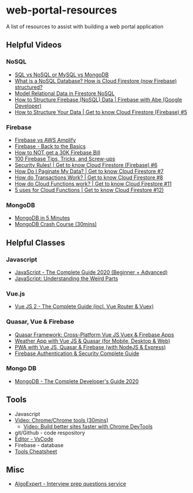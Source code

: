 # web-portal-resources
A list of resources to assist with building a web portal application

## Helpful Videos


### NoSQL
  * [SQL vs NoSQL or MySQL vs MongoDB](https://www.youtube.com/watch?v=ZS_kXvOeQ5Y&t=62s)
  * [What is a NoSQL Database? How is Cloud Firestore (now Firebase) structured?](https://www.youtube.com/watch?v=v_hR4K4auoQ)
  * [Model Relational Data in Firestore NoSQL](https://www.youtube.com/watch?v=jm66TSlVtcc)
  * [How to Structure Firebase (NoSQL) Data | Firebase with Abe (Google Developer)](https://www.youtube.com/watch?v=wEcXYxjGN9o)
  * [How to Structure Your Data | Get to know Cloud Firestore (Firebase) #5](https://www.youtube.com/watch?v=haMOUb3KVSo)

### Firebase
  * [Firebase vs AWS Amplify](https://www.youtube.com/watch?v=ucmbO2lWC2A)
  * [Firebase - Back to the Basics](https://www.youtube.com/watch?v=q5J5ho7YUhA)
  * [How to NOT get a 30K Firebase Bill](https://www.youtube.com/watch?v=Lb-Pnytoi-8&t=285s)
  * [100 Firebase Tips, Tricks, and Screw-ups](https://www.youtube.com/watch?v=iWEgpdVSZyg)
  * [Security Rules! | Get to know Cloud Firestore (Firebase) #6](https://www.youtube.com/watch?v=eW5MdE3ZcAw)
  * [How Do I Paginate My Data? | Get to know Cloud Firestore #7](https://www.youtube.com/watch?v=poqTHxtDXwU&list=PLl-K7zZEsYLluG5MCVEzXAQ7ACZBCuZgZ&index=7)
  * [How do Transactions Work? | Get to know Cloud Firestore #8](https://www.youtube.com/watch?v=dOVSr0OsAoU&list=WL&index=7&t=0s)
  * [How do Cloud Functions work? | Get to know Cloud Firestore #11](https://www.youtube.com/watch?v=rERRuBjxJ80&list=WL&index=3&t=37s)
  * [5 uses for Cloud Functions | Get to know Cloud Firestore #12)](https://www.youtube.com/watch?v=77XmRDtOL7c&list=WL&index=2&t=25s)
  
### MongoDB
  * [MongoDB in 5 Minutes](https://www.youtube.com/watch?v=EE8ZTQxa0AM)
  * [MongoDB Crash Course (30mins)](https://www.youtube.com/watch?v=-56x56UppqQ)


## Helpful Classes

### Javascript
 * [JavaScript - The Complete Guide 2020 (Beginner + Advanced)](https://www.udemy.com/course/javascript-the-complete-guide-2020-beginner-advanced)
 * [JavaScript: Understanding the Weird Parts](https://www.udemy.com/course/understand-javascript/)
 
### Vue.js
 * [Vue JS 2 - The Complete Guide (incl. Vue Router & Vuex)](udemy.com/course/vuejs-2-the-complete-guide)

### Quasar, Vue & Firebase
  * [Quasar Framework: Cross-Platform Vue JS Vuex & Firebase Apps](https://www.udemy.com/course/quasarframework/)
  * [Weather App with Vue JS & Quasar (for Mobile, Desktop & Web)](https://www.udemy.com/course/weather-app-vue-js-quasar/)
  * [PWA with Vue JS, Quasar & Firebase (with NodeJS & Express)](https://www.udemy.com/course/pwa-with-vuejs-quasar-firebase/)
  * [Firebase Authentication & Security Complete Guide](https://www.udemy.com/course/firebase-authentication/)
  
### Mongo DB
  * [MongoDB - The Complete Developer's Guide 2020](https://www.udemy.com/course/mongodb-the-complete-developers-guide/) 
  
## Tools
 * Javascript
 * [Video: Chrome/Chrome tools (30mins)](https://www.youtube.com/watch?v=x4q86IjJFag&feature=emb_rel_pause)
   * [Video: Build better sites faster with Chrome DevTools](https://www.youtube.com/watch?v=VYyQv0CSZOE&feature=youtu.be)
 * git/Github - code respository
 * [Editor - VsCode](https://code.visualstudio.com/)
 * Firebase - database
 * [Tools Cheatsheet](tools-cheatsheet.md)
  
## Misc
  * [AlgoExpert - Interview prep questions service](https://www.algoexpert.io/product)
  
